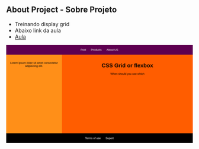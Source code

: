 ## About Project - Sobre Projeto
- Treinando display grid
- Abaixo link da aula
- [Aula](https://www.youtube.com/watch?v=RSIclWvNTdQ)

<p align="center">
   <img src="https://github.com/Gabrielfernandes87f/flexbox-vs-grid/blob/Main/display-grid.png" />
</p>


